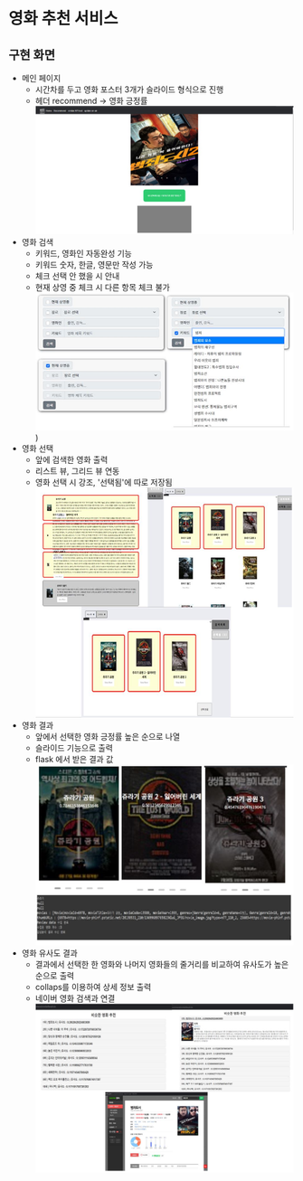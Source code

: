 # 영화 추천 서비스
## 구현 화면
* 메인 페이지
  * 시간차를 두고 영화 포스터 3개가 슬라이드 형식으로 진행
  * 헤더 recommend -> 영화 긍정률  
  ![](img/main.jpg)
* 영화 검색
  * 키워드, 영화인 자동완성 기능
  * 키워드 숫자, 한글, 영문만 작성 가능
  * 체크 선택 안 했을 시 안내
  * 현재 상영 중 체크 시 다른 항목 체크 불가
  ![](img/moviesearch.JPG))
* 영화 선택
  * 앞에 검색한 영화 출력
  * 리스트 뷰, 그리드 뷰 연동
  * 영화 선택 시 강조, '선택됨'에 따로 저장됨
  ![](img/movieselect.JPG)
* 영화 결과 
  * 앞에서 선택한 영화 긍정률 높은 순으로 나열
  * 슬라이드 기능으로 출력
  * flask 에서 받은 결과 값
  ![](img/movieresult.JPG)
* 영화 유사도 결과
  * 결과에서 선택한 한 영화와 나머지 영화들의 줄거리를 비교하여 유사도가 높은 순으로 출력
  * collaps를 이용하여 상세 정보 출력
  * 네이버 영화 검색과 연결
  ![](img/moviesimilar.JPG)
  
